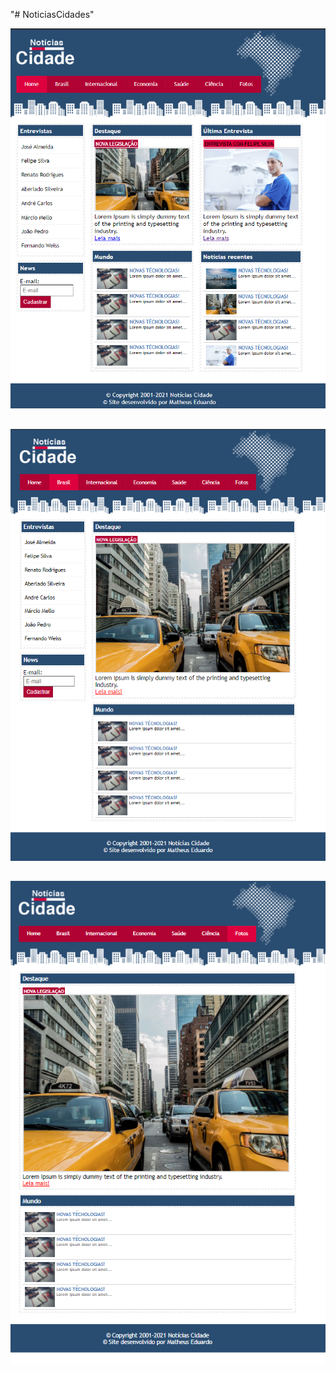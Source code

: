 "# NoticiasCidades" 

<img src="img/img1.png">

##

<img src="img/img2.png">

##

<img src="img/img3.png">

##
